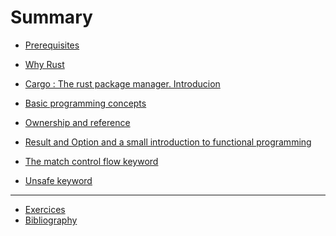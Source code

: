 # Summary
- [Prerequisites](./prerequisites.md)
- [Why Rust](./why_rust.md)
- [Cargo : The rust package manager. Introducion](./cargo-intro.md)
- [Basic programming concepts](./basic_concepts.md)
- [Ownership and reference](./reference_ownership.md)
- [Result and Option and a small introduction to functional programming]()
- [The match control flow keyword]()

- [Unsafe keyword]()
---
- [Exercices](./launching_exercices.md)
- [Bibliography](./bibliography.md)